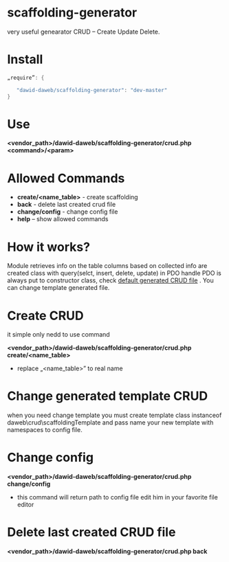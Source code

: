 scaffolding-generator
=====================

very useful genearator CRUD – Create Update Delete.

Install
=====================
~~~ go
„require”: {

   "dawid-daweb/scaffolding-generator": "dev-master"
}
~~~

Use
=====================

**\<vendor_path>/dawid-daweb/scaffolding-generator/crud.php  \<command>/\<param>**

Allowed Commands
=====================

* **create/\<name_table>** - create scaffolding
* **back** - delete last created crud file
* **change/config** - change config file 
* **help** – show allowed commands

How it works?
=====================

Module retrieves info on the table columns based on  collected info are created class with query(selct, insert, delete, update) in PDO handle PDO is always put to constructor class, check [default generated CRUD file](https://github.com/dawid-daweb/scaffolding-generator/example/User.php)  . You can change template generated file.

Create CRUD
=====================

it simple only  nedd to use command

**\<vendor_path>/dawid-daweb/scaffolding-generator/crud.php  create/\<name_table>**

- replace  „\<name_table>” to real name

Change generated template CRUD
=====================

when you need change template you must create template class instanceof daweb\crud\scaffoldingTemplate and pass name your new template with namespaces to config file.

Change config
=====================

**\<vendor_path>/dawid-daweb/scaffolding-generator/crud.php  change/config**

- this command will return path to config file edit him in your favorite file editor

Delete last created CRUD file 
=====================

**\<vendor_path>/dawid-daweb/scaffolding-generator/crud.php  back**
